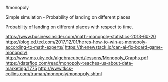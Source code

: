 #monopoly

Simple simulation - Probability of landing on different places

Probability of landing on different places with respect to time.


https://www.businessinsider.com/math-monopoly-statistics-2013-6#-20
https://blog.ed.ted.com/2017/12/01/heres-how-to-win-at-monopoly-according-to-math-experts/
https://thenewstack.io/can-ai-fix-board-game-monopoly/
http://www.ms.uky.edu/algebracubed/lessons/Monopoly_Graphs.pdf
https://datafloq.com/read/monopoly-teaches-us-about-data-marketing/1775
http://www.tkcs-collins.com/truman/monopoly/monopoly.shtml
